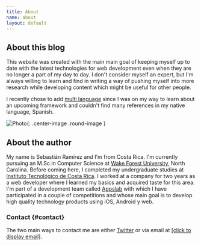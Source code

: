 ```yaml
---
title: About
name: about
layout: default
---
```


## About this blog
This website was created with the main main goal of keeping myself up to date with the latest technologies for web development even when they are no longer a part of my day to day. I don't consider myself an expert, but I'm always willing to learn and find in writing a way of pushing myself into more research while developing content which might be useful for other people.

I recently chose to add [multi language](https://www.sylvaindurand.org/making-jekyll-multilingual/) since I was on my way to learn about an upcoming framework and couldn't find many references in my native language, Spanish.

![Photo](https://lh6.googleusercontent.com/-m32wN5pQw2Q/VhMsTWsKJDI/AAAAAAAALWM/1anmFkVxmNU/s722-no/IMG_0858.JPG){: .center-image .round-image }

## About the author
My name is Sebastián Ramírez and I'm from Costa Rica. I'm currently pursuing an M.Sc.in Computer Science at [Wake Forest University](http://www.wfu.edu/), North Carolina. Before coming here, I completed my undergraduate studies at [Instituto Tecnológico de Costa Rica](http://www.tec.ac.cr/Paginas/index.html). I worked at a company for two years as a web developer where I learned my basics and acquired taste for this area. I'm part of a development team called [Appslab](http://appslab.io/) with which I have participated in a couple of competitions and whose main goal is to develop high quality technology products using iOS, Android y web.

### Contact {#contact}
The two main ways to contact me are either [Twitter](https://twitter.com/s_ramirez) or via email at [[click to display email]](http://www.google.com/recaptcha/mailhide/d?k=01uutk2jDOh2tbqJpUjGdtWA==&c=veykqoOj72jYjpjtJpqTMGs5JWt2MFPY5BVT3khGzDU=).

